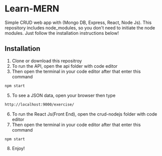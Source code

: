 # Learn-MERN
Simple CRUD web app with (Mongo DB, Express, React, Node Js). This repository includes node_modules, so you don't need to initiate the node modules. Just follow the installation instructions below!

## Installation
1. Clone or download this repositroy <br>
2. To run the API, open the api folder with code editor <br>
3. Then open the terminal in your code editor after that enter this command <br>
```bash
npm start
```
5. To see a JSON data, open your browser then type <br>
```bash
http://localhost:9000/exercise/
```
6. To run the React Js(Front End), open the crud-nodejs folder with code editor<br>
7. Then open the terminal in your code editor after that enter this command <br>
```bash
npm start
```
8. Enjoy!

